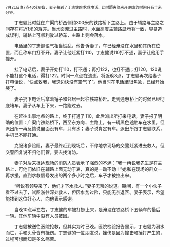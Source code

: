 
	7月21日晚7点40分左右，妻子接到了丁志健的求救电话，此时距离他离开朋友的时间只有十来分钟。

　　丁志健此时就在广渠门桥西侧约300米的铁路桥下主路上。由于辅路与主路之间存在将近1米的落差。当水面淹过主路时，水面高度主辅路显示将一致，容易造成误判，辅路上可顺利驶过轿车，主路上则会落水。

　　电话里的丁志健语气相当慌乱，他告诉妻子，车已经淹没在水里和其所在位置，而且称车门打不开。妻子让他赶紧打110，丁志健说110打不通，妻子让他用手撞开。

　　挂了电话后，妻子开始打110，打不通；再打122，也打不通；打120，120说不能打这个电话，得打122。时间一点点在流逝，将近晚8点，丁志健再次给妻子打电话说，“快点救我，我这边快没有空气了”。他当时在电话里很焦急，已经开始哭了。

　　妻子扔下电话后拿着锤子和邻居一起往铁路桥赶。走到通惠桥上的时候已经彻底堵车。妻子从车上下来，一路跑过去。

　　在赶往出事地点的路上，终于打通了110，此后派出所打来电话，妻子报了明确的位置：广渠门铁路桥下，西至东方向、主路上，有一辆黑色途胜车在水里。但派出所一再反馈说里面没有车，只有水；妻子说肯定有车。派出所跟丁志健联系，手机已不能打通。

　　克服诸多险阻，妻子最终赶到现场后，不停地求现场的交警赶紧进去救人，但交警回复说不归他们管，要去找消防。

　　妻子对后来抵达现场的消防人员表示了强烈的不满：“我一再说我先生是在主路上，可他们依旧在辅路上面无动于衷，真的是一动不动！”她和在现场的群众一再求援，直到求救信号发出的两个多小时之后，车子才被拉出来。

　　“听说有领导来了，他们才下水救人。”妻子无奈的说道。期间，有一个小伙子看不过去了，试图游往深处救人，但因水势过险，只能无奈返回。妻子表示，希望能找到这位好心人，向他表示感谢。

　　当晚10点半左右，丁志健的车被打捞上来，是淹没在铁路桥下五辆车的最后一辆。其他车辆中没有人员被困。

　　丁志健被送往医院抢救，但其实为时已晚。医院检验报告显示，丁志健为溺水而亡，手和头骨皆有挫伤。丁志健的一位朋友说，挫伤是因为撞击和捶打产生的，过程可想而知是多么痛苦。
	